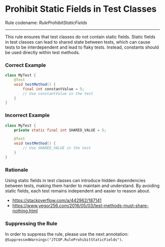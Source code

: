 # Prohibit Static Fields in Test Classes

Rule codename: _RuleProhibitStaticFields_
___
This rule ensures that test classes do not contain static fields. Static fields
in test classes can lead to shared state between tests, which can cause tests to
be interdependent and lead to flaky tests. Instead, constants should be used
directly within test methods.

### Correct Example

```java
class MyTest {
    @Test
    void testMethod() {
        final int constantValue = 5;
        // Use constantValue in the test
    }
}
```

### Incorrect Example

```java
class MyTest {
    private static final int SHARED_VALUE = 5;

    @Test
    void testMethod() {
        // Use SHARED_VALUE in the test
    }
}
```

### Rationale

Using static fields in test classes can introduce hidden dependencies between
tests, making them harder to maintain and understand. By avoiding static fields,
each test remains independent and easier to reason about.

- https://stackoverflow.com/a/442962/187141
- https://www.yegor256.com/2016/05/03/test-methods-must-share-nothing.html

### Suppressing the Rule

In order to suppress the rule, please use the next annotation:
`@SuppressedWarnings("JTCOP.RuleProhibitStaticFields")`.